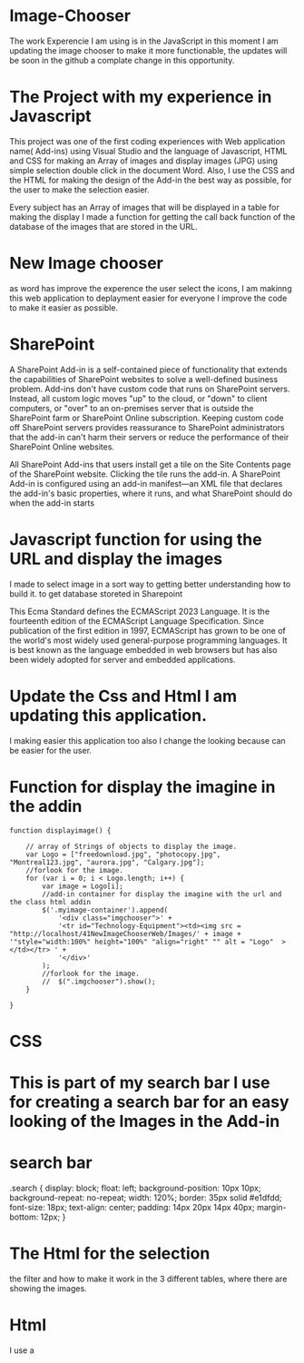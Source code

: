 # Image-Chooser

The work Experencie I am using is in the JavaScript in this moment I am updating the image chooser to make it more functionable, the updates will be soon in the github a complate change in this opportunity.

# The Project with my experience in Javascript

This project was one of the first coding experiences with Web application name( Add-ins) using Visual Studio and the language of Javascript, HTML and CSS for making an Array of images and display images (JPG) using simple selection double click in the document Word.
Also, I use the CSS and the HTML for making the design of the Add-in the best way as possible, for the user to make the selection easier.

Every subject has an Array of images that will be displayed in a table for making the display I made a function for getting the call back function of the database of the images that are stored in the URL.

# New Image chooser
as word has improve the experence the user select the icons, I am makinng this web application to deplayment easier for everyone I improve the code to make it easier as possible.

# SharePoint

A SharePoint Add-in is a self-contained piece of functionality that extends the capabilities of SharePoint websites to solve a well-defined business problem.
Add-ins don't have custom code that runs on SharePoint servers. Instead, all custom logic moves "up" to the cloud, or "down" to client computers, or "over" to an on-premises server that is outside the SharePoint farm or SharePoint Online subscription. Keeping custom code off SharePoint servers provides reassurance to SharePoint administrators that the add-in can't harm their servers or reduce the performance of their SharePoint Online websites.

All SharePoint Add-ins that users install get a tile on the Site Contents page of the SharePoint website. Clicking the tile runs the add-in.
A SharePoint Add-in is configured using an add-in manifest—an XML file that declares the add-in's basic properties, where it runs, and what SharePoint should do when the add-in starts

# Javascript function for using the URL and display the images
I made to select image in a sort way to getting better understanding how to build it.
to get database storeted in Sharepoint

This Ecma Standard defines the ECMAScript 2023 Language. It is the fourteenth edition of the ECMAScript Language Specification. Since publication of the first edition in 1997, ECMAScript has grown to be one of the world's most widely used general-purpose programming languages. It is best known as the language embedded in web browsers but has also been widely adopted for server and embedded applications.

# Update the Css and Html I am updating this application.
I making easier this application too also I change the looking because can be easier for the user.

   # Function for display the imagine in the addin
    function displayimage() {

        // array of Strings of objects to display the image.
        var Logo = ["freedownload.jpg", "photocopy.jpg", "Montreal123.jpg", "aurora.jpg", "Calgary.jpg"];
        //forlook for the image.
        for (var i = 0; i < Logo.length; i++) {
            var image = Logo[i];
            //add-in container for display the imagine with the url and the class html addin 
            $('.myimage-container').append(
                '<div class="imgchooser">' +
                '<tr id="Technology-Equipment"><td><img src = "http://localhost/41NewImageChooserWeb/Images/' + image + '"style="width:100%" height="100%" "align="right" "" alt = "Logo"  ></td></tr> ' +
                '</div>'
            );
            //forlook for the image.
            //  $(".imgchooser").show();
        }

    }

# CSS 
# This is part of my search bar I use for creating a search bar for an easy looking of the Images in the Add-in

# search bar 
.search {
    display: block;
    float: left;
    background-position: 10px 10px;
    background-repeat: no-repeat;
    width: 120%;
    border: 35px solid #e1dfdd;
    font-size: 18px;
    text-align: center;
    padding: 14px 20px 14px 40px;
    margin-bottom: 12px;
}
# The Html for the selection 
the filter and how to make it work in the 3 different tables, where there are showing the images.
# Html 

I use a <script> for the accion of the search bar and I put the code in the HTML.
       <script>
 # JavaScript
        function myFunction() {
            var input, filter, table, tr, td, i, txtValue;
            input = document.getElementById("myInput");
            filter = input.value.toUpperCase();
            table = document.getElementById("imgchooser");
            table2 = document.getElementById("imgchooser2");
            table3 = document.getElementById("imgchooser3");
            tr = table.getElementsByTagName("tr");

            for (i = 0; i < tr.length; i++) {
                td = tr[i].getElementsByTagName("td")[0];
                if (td) {
                    txtValue = td.textContent || td.innerText;
                    if (txtValue.toUpperCase().indexOf(filter) > -1) {
                        tr[i].style.display = "";
                    } else {
                        tr[i].style.display = "none";
                    }
                }
            }

        }
        
        ## The new Arrow function and the display images with a Button in the Tab 
        
          function Arrow() {

            var btnLeft, btnRight, content, clickedIndex

            btnLeft = document.getElementById("btnL");
            btnRight = document.getElementById("btnR");
            content = document.getElementById("content");
            clickedIndex = 0;

            btnRight.addEventListener("click", goRight);
            btnLeft.addEventListener("click", goLeft);

            function goRight() {
                if (clickedIndex < 2) {
                    clickedIndex = clickedIndex + 1;
                    content.style.marginLeft = -190 * clickedIndex + "px";  
                }

            }
            function goLeft() {
                if (clickedIndex > 0) {
                    clickedIndex = clickedIndex - 1;
                    content.style.marginLeft = -190 * clickedIndex + "px";  

                }
            }

        }

//Card images function filter
        filterSelection("All")
        function filterSelection(c) {
          // Button();
            var x, i;
            x = document.getElementsByClassName("filterDiv");
            // x.show('all')
            if (c == "All") c = "";
            for (i = 0; i < x.length; i++) {
                RemoveClass(x[i], "show");
                if (x[i].className.indexOf(c) > -1) AddClass(x[i], "show");
            }

        }

        function AddClass(element, name) {
            var i, arr1, arr2;
            arr1 = element.className.split(" ");
            arr2 = name.split(" ");
            for (i = 0; i < arr2.length; i++) {
                if (arr1.indexOf(arr2[i]) === -1) {
                    element.className += " " + arr2[i];
                }
            }
        }

        function RemoveClass(element, name) {
            var i, arr1, arr2;
            arr1 = element.className.split(" ");
            arr2 = name.split(" ");
            for (i = 0; i < arr2.length; i++) {
                while (arr1.indexOf(arr2[i]) > -1) {
                    arr1.splice(arr1.indexOf(arr2[i]), 1);
                }
            }
            element.className = arr1.join(" ");
        }

        // Add active class to the current button (highlight it)
        function Button() {
            var btnContainer = document.getElementById("myBtnContainer");
            var btns = btnContainer.getElementsByClassName("btn");
            for (var i = 0; i < btns.length; i++) {
                btns[i].addEventListener("click", function () {
                    var cur = document.getElementsByClassName(" active");
                    cur[0].className = cur[0].className.replace(" active", "");
                    this.className += "active";
                });
            }

        }


    </script>
    
    
    # The container of the image, are in a <div>
    # HTML
    <div>
        <table align="right" style="width:60%"> <tr style="height:.5px"><td id="table">Technology-Equipment</td></tr> </table>

        <table class="myimage-container" align="right" style="width:60%">

            <tr class="table" style="height:10px"><td></td></tr>
        </table>
    </div>
